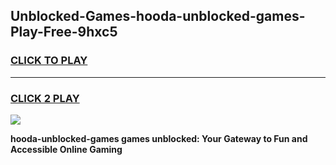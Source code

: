 
## Unblocked-Games-hooda-unblocked-games-Play-Free-9hxc5
<h3>
<a href="https://premium76.site?title=hooda-unblocked-games&ref=15A">CLICK TO PLAY</a></h3>
<hr>

<h3>
<a href="https://premium76.site?title=hooda-unblocked-games&ref=15A">CLICK 2 PLAY</a>
  
</h3>

<a href="https://premium76.site?title=hooda-unblocked-games&ref=15A"><img src="https://clearcache.store/games.png"></a>


**hooda-unblocked-games games unblocked: Your Gateway to Fun and Accessible Online Gaming**
